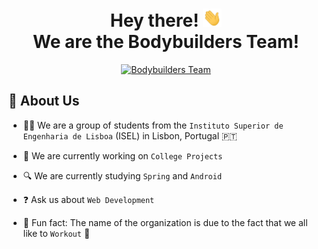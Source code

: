 <h1 align="center">
    Hey there! <img src="https://raw.githubusercontent.com/ABSphreak/ABSphreak/master/gifs/Hi.gif" width="30"><br> We are the <strong>Bodybuilders Team</strong>!
</h1>

<p align="center">
    <a href="https://github.com/bodybuilders-team">
        <img src="https://img.shields.io/badge/Bodybuilders%20Team-Organization-blue?style=for-the-badge&logo=github" alt="Bodybuilders Team">
    </a>
</p>


## 📌 About Us

- 👨‍💻 We are a group of students from the `Instituto Superior de Engenharia de Lisboa` (ISEL) in Lisbon, Portugal 🇵🇹

- 🔭 We are currently working on `College Projects`
 
- 🔍 We are currently studying `Spring` and `Android`

- ❓ Ask us about `Web Development`

- 🦆 Fun fact: The name of the organization is due to the fact that we all like to `Workout` 💪
